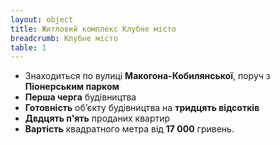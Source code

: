 ```yaml
---
layout: object
title: Житловий комплекс Клубне місто
breadcrumb: Клубне місто
table: 1
---
```


<ul class="list-group list-group-flush">
  <li class="list-group-item">
    Знаходиться по вулиці <b>Макогона-Кобилянської</b>, поруч з <b>Піонерським парком</b>
  </li>
  <li class="list-group-item">
    <b>Перша черга</b> будівництва
  </li>
  <li class="list-group-item">
    <b>Готовність</b> об’єкту будівництва на <b>тридцять відсотків</b>
  </li>
  <li class="list-group-item">
    <b>Двдцять п'ять</b> проданих квартир
  </li>
  <li class="list-group-item">
    <b>Вартість</b> квадратного метра від <b>17 000</b> гривень.
  </li>
</ul>
